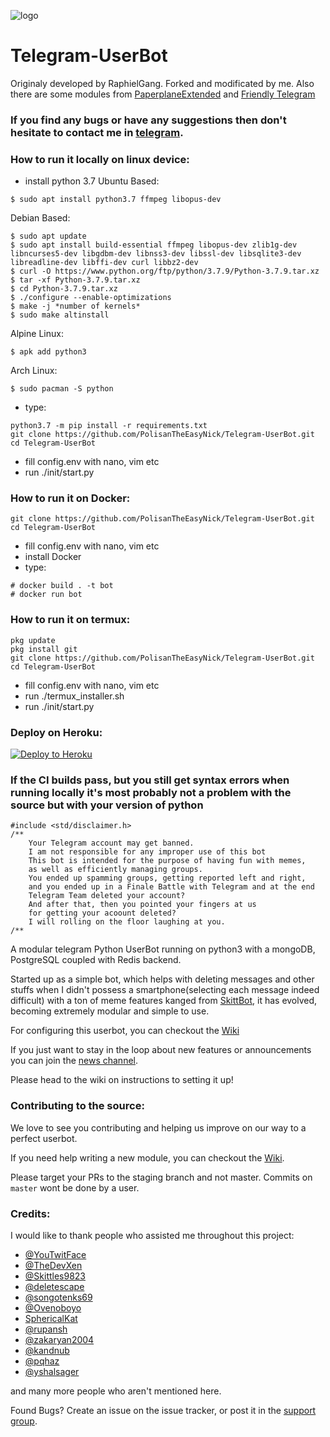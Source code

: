 ![logo](https://telegra.ph/file/73cf4c62b2c64f981961e.png)
# Telegram-UserBot

Originaly developed by RaphielGang. Forked and modificated by me. Also there are some modules from [PaperplaneExtended](https://github.com/AvinashReddy3108/PaperplaneExtended) and [Friendly Telegram](https://gitlab.com/friendly-telegram)


### If you find any bugs or have any suggestions then don't hesitate to contact me in [telegram](https://t.me/Polisan_The_Easy_Nick).

### How to run it locally on linux device:
- install python 3.7
Ubuntu Based:
```
$ sudo apt install python3.7 ffmpeg libopus-dev 
```
Debian Based:
```
$ sudo apt update
$ sudo apt install build-essential ffmpeg libopus-dev zlib1g-dev libncurses5-dev libgdbm-dev libnss3-dev libssl-dev libsqlite3-dev libreadline-dev libffi-dev curl libbz2-dev
$ curl -O https://www.python.org/ftp/python/3.7.9/Python-3.7.9.tar.xz
$ tar -xf Python-3.7.9.tar.xz
$ cd Python-3.7.9.tar.xz
$ ./configure --enable-optimizations
$ make -j *number of kernels*
$ sudo make altinstall
```
Alpine Linux:
```
$ apk add python3
```
Arch Linux:
```
$ sudo pacman -S python
```
 
- type: 
```
python3.7 -m pip install -r requirements.txt
git clone https://github.com/PolisanTheEasyNick/Telegram-UserBot.git
cd Telegram-UserBot
```
- fill config.env with nano, vim etc
- run ./init/start.py

### How to run it on Docker:
```
git clone https://github.com/PolisanTheEasyNick/Telegram-UserBot.git
cd Telegram-UserBot
```
- fill config.env with nano, vim etc
- install Docker
- type:
```
# docker build . -t bot 
# docker run bot
```
### How to run it on termux:
```
pkg update
pkg install git
git clone https://github.com/PolisanTheEasyNick/Telegram-UserBot.git
cd Telegram-UserBot
```
- fill config.env with nano, vim etc
- run ./termux_installer.sh
- run ./init/start.py

### Deploy on Heroku:
<p align="left"><a href="https://heroku.com/deploy"> <img src="https://www.herokucdn.com/deploy/button.svg" alt="Deploy to Heroku" /></a></p>

### If the CI builds pass, but you still get syntax errors when running locally it's most probably not a problem with the source but with your version of python



```
#include <std/disclaimer.h>
/**
    Your Telegram account may get banned.
    I am not responsible for any improper use of this bot
    This bot is intended for the purpose of having fun with memes,
    as well as efficiently managing groups.
    You ended up spamming groups, getting reported left and right,
    and you ended up in a Finale Battle with Telegram and at the end
    Telegram Team deleted your account?
    And after that, then you pointed your fingers at us
    for getting your acoount deleted?
    I will rolling on the floor laughing at you.
/**
```

A modular telegram Python UserBot running on python3 with a mongoDB, PostgreSQL coupled with Redis backend.

Started up as a simple bot, which helps with deleting messages and other stuffs when I didn't possess a smartphone(selecting each message indeed difficult) with a ton of meme features kanged from [SkittBot](https://github.com/skittles9823/SkittBot), it has evolved, becoming extremely modular and simple to use.

For configuring this userbot, you can checkout the [Wiki](https://wiki.raphielgang.org)

If you just want to stay in the loop about new features or
announcements you can join the [news channel](https://t.me/maestro_userbot_channel).



Please head to the wiki on instructions to setting it up!


### Contributing to the source:

We love to see you contributing and helping us improve on our way to a perfect userbot.

If you need help writing a new module, you can checkout the [Wiki](https://wiki.raphielgang.org).

Please target your PRs to the staging branch and not master. Commits on `master` wont be done by a user.


### Credits:

I would like to thank people who assisted me throughout this project:

* [@YouTwitFace](https://github.com/YouTwitFace)
* [@TheDevXen](https://github.com/TheDevXen)
* [@Skittles9823](https://github.com/Skittles9823)
* [@deletescape](https://github.com/deletescape)
* [@songotenks69](https://github.com/songotenks69)
* [@Ovenoboyo](https://github.com/Ovenoboyo)
* [SphericalKat](https://github.com/ATechnoHazard)
* [@rupansh](https://github.com/rupansh)
* [@zakaryan2004](https://github.com/zakaryan2004)
* [@kandnub](https://github.com/kandnub)
* [@pqhaz](https://github.com/pqhaz)
* [@yshalsager](https://github.com/yshalsager)

and many more people who aren't mentioned here.

Found Bugs? Create an issue on the issue tracker, or post it in the [support group](https://t.me/userbot_support).
